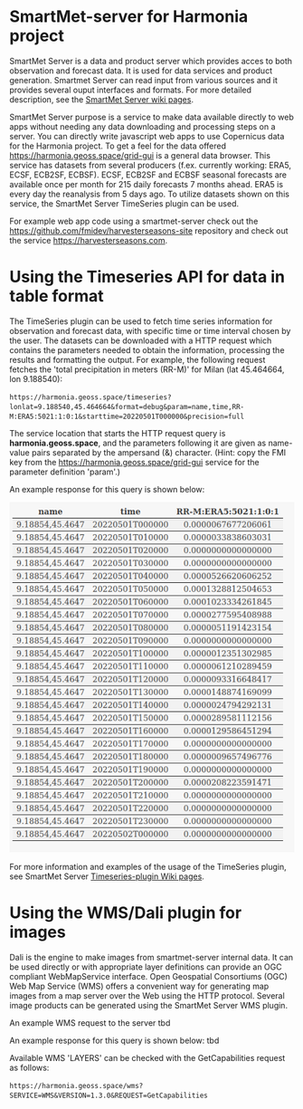 # SmartMet-server for Harmonia project 

SmartMet Server is a data and product server which provides acces to both observation and forecast data. It is used for data services and product generation. Smartmet Server can read input from various sources and it provides several ouput interfaces and formats. For more detailed description, see the [SmartMet Server wiki pages](https://github.com/fmidev/smartmet-server/wiki).

SmartMet Server purpose is a service to make data available directly to web apps without needing any data downloading and processing steps on a server. You can directly write javascript web apps to use Copernicus data for the Harmonia project. To get a feel for the data offered https://harmonia.geoss.space/grid-gui is a general data browser. This service has datasets from several producers (f.ex. currently working: ERA5, ECSF, ECB2SF, ECBSF). ECSF, ECB2SF and ECBSF seasonal forecasts are available once per month for 215 daily forecasts 7 months ahead. ERA5 is every day the reanalysis from 5 days ago. To utilize datasets shown on this service, the SmartMet Server TimeSeries plugin can be used.

For example web app code using a smartmet-server check out the https://github.com/fmidev/harvesterseasons-site repository and check out the service https://harvesterseasons.com.

# Using the Timeseries API for data in table format

The TimeSeries plugin can be used to fetch time series information for observation and forecast data, with specific time or time interval chosen by the user. The datasets can be downloaded with a HTTP request which contains the parameters needed to obtain the information, processing the results and formatting the output.
For example, the following request fetches the 'total precipitation in meters (RR-M)' for Milan (lat 45.464664, lon 9.188540):

`https://harmonia.geoss.space/timeseries?lonlat=9.188540,45.464664&format=debug&param=name,time,RR-M:ERA5:5021:1:0:1&starttime=20220501T000000&precision=full`

The service location that starts the HTTP request query is **harmonia.geoss.space**, and the parameters following it are given as name-value pairs separated by the ampersand (&) character. (Hint: copy the FMI key from the https://harmonia.geoss.space/grid-gui service for the parameter definition 'param'.)

An example response for this query is shown below: 

![timeseries output](https://github.com/fmidev/harmonia-smartmet/blob/main/example_timeseries_RR-M.png)

For more information and examples of the usage of the TimeSeries plugin, see SmartMet Server [Timeseries-plugin Wiki pages](https://github.com/fmidev/smartmet-plugin-timeseries/wiki). 

# Using the WMS/Dali plugin for images

Dali is the engine to make images from smartmet-server internal data. It can be used directly or with appropriate layer definitions can provide an OGC compliant WebMapService interface. Open Geospatial Consortiums (OGC) Web Map Service (WMS) offers a convenient way for generating map images from a map server over the Web using the HTTP protocol. Several image products can be generated using the SmartMet Server WMS plugin. 

An example WMS request to the server tbd

An example response for this query is shown below: tbd 

Available WMS 'LAYERS' can be checked with the GetCapabilities request as follows: 

`https://harmonia.geoss.space/wms?SERVICE=WMS&VERSION=1.3.0&REQUEST=GetCapabilities`
